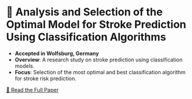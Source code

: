# 📄 Analysis and Selection of the Optimal Model for Stroke Prediction Using Classification Algorithms  

- **Accepted in Wolfsburg, Germany**  
- **Overview**: A research study on stroke prediction using classification models.  
- **Focus**: Selection of the most optimal and best classification algorithm for stroke risk prediction.

[📄 Read the Full Paper](https://github.com/AliIzadii/AnalysisAndSelectionOfTheOptimalModelForStrokePredictionUsingClassificationAlgorithms/blob/main/Analysis%20And%20Selection%20Of%20The%20Optimal%20Model%20For%20Stroke%20Prediction%20Using%20Classification%20Algorithms.pdf)
